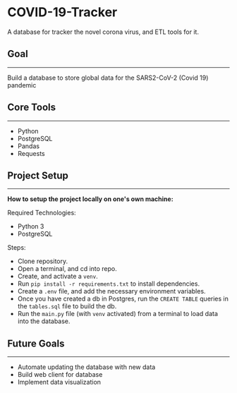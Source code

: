 # COVID-19-Tracker

A database for tracker the novel corona virus, and ETL tools for it.

## Goal
***

Build a database to store global data for the SARS2-CoV-2 (Covid 19) pandemic

## Core Tools
***

- Python
- PostgreSQL
- Pandas
- Requests

## Project Setup
*** 

**How to setup the project locally on one's own machine:**

Required Technologies:

- Python 3
- PostgreSQL

Steps:

- Clone repository.
- Open a terminal, and cd into repo.
- Create, and activate a `venv`.
- Run `pip install -r requirements.txt` to install dependencies.
- Create a `.env` file, and add the necessary environment variables.
- Once you have created a db in Postgres, run the `CREATE TABLE` queries in the `tables.sql` file to build the db.
- Run the `main.py` file (with `venv` activated) from a terminal to load data into the database.

## Future Goals
***

- Automate updating the database with new data
- Build web client for database
- Implement data visualization